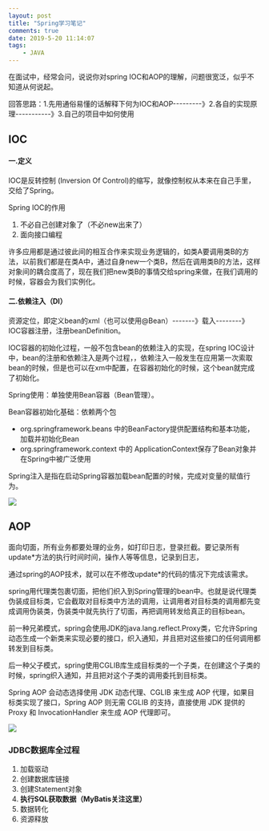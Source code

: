 ```yaml
---
layout: post
title: "Spring学习笔记"
comments: true
date: 2019-5-20 11:14:07
tags: 
	- JAVA
---
```

在面试中，经常会问，说说你对spring IOC和AOP的理解，问题很宽泛，似乎不知道从何说起。

回答思路：1.先用通俗易懂的话解释下何为IOC和AOP---------》2.各自的实现原理-----------》3.自己的项目中如何使用

<!--more--> 

## IOC

#### 一.定义

IOC是反转控制 (Inversion Of Control)的缩写，就像控制权从本来在自己手里，交给了Spring。 

Spring IOC的作用

1. 不必自己创建对象了（不必new出来了）
2. 面向接口编程

许多应用都是通过彼此间的相互合作来实现业务逻辑的，如类A要调用类B的方法，以前我们都是在类A中，通过自身new一个类B，然后在调用类B的方法，这样对象间的耦合度高了，现在我们把new类B的事情交给spring来做，在我们调用的时候，容器会为我们实例化。

#### 二.依赖注入（DI）

资源定位，即定义bean的xml（也可以使用@Bean）-------》载入--------》IOC容器注册，注册beanDefinition。

IOC容器的初始化过程，一般不包含bean的依赖注入的实现，在spring IOC设计中，bean的注册和依赖注入是两个过程，，依赖注入一般发生在应用第一次索取bean的时候，但是也可以在xm中配置，在容器初始化的时候，这个bean就完成了初始化。

Spring使用：单独使用Bean容器（Bean管理）。

Bean容器初始化基础：依赖两个包

- org.springframework.beans 中的BeanFactory提供配置结构和基本功能，加载并初始化Bean
- org.springframework.context 中的 ApplicationContext保存了Bean对象并在Spring中被广泛使用

Spring注入是指在启动Spring容器加载bean配置的时候，完成对变量的赋值行为。

![](http://ww1.sinaimg.cn/large/aacc02d8ly1fxv1dg2ewfj20wp0c70ue.jpg)

## AOP

面向切面，所有业务都要处理的业务，如打印日志，登录拦截。要记录所有update*方法的执行时间时间，操作人等等信息，记录到日志，

通过spring的AOP技术，就可以在不修改update*的代码的情况下完成该需求。

spring用代理类包裹切面，把他们织入到Spring管理的bean中。也就是说代理类伪装成目标类，它会截取对目标类中方法的调用，让调用者对目标类的调用都先变成调用伪装类，伪装类中就先执行了切面，再把调用转发给真正的目标bean。

前一种兄弟模式，spring会使用JDK的java.lang.reflect.Proxy类，它允许Spring动态生成一个新类来实现必要的接口，织入通知，并且把对这些接口的任何调用都转发到目标类。

后一种父子模式，spring使用CGLIB库生成目标类的一个子类，在创建这个子类的时候，spring织入通知，并且把对这个子类的调用委托到目标类。

Spring AOP 会动态选择使用 JDK 动态代理、CGLIB 来生成 AOP 代理，如果目标类实现了接口，Spring AOP 则无需 CGLIB 的支持，直接使用 JDK 提供的 Proxy 和 InvocationHandler 来生成 AOP 代理即可。

![](http://ww1.sinaimg.cn/large/aacc02d8ly1fxv1dpe89mj20ns0eajug.jpg)

### JDBC数据库全过程

1. 加载驱动
2. 创建数据库链接
3. 创建Statement对象
4. **执行SQL获取数据（MyBatis关注这里）**
5. 数据转化
6. 资源释放